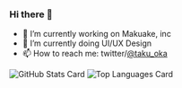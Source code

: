 ### Hi there 👋

- 🔭 I’m currently working on Makuake, inc
- 🌱 I’m currently doing UI/UX Design
- 📫 How to reach me: twitter/[@taku_oka](https://twitter.com/taku_oka)


![GitHub Stats Card](https://github-readme-stats.vercel.app/api?username=takuoka&count_private=true&show_icons=true&theme=radical) ![Top Languages Card](https://github-readme-stats.vercel.app/api/top-langs/?username=takuoka&theme=radical)
